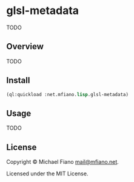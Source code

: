 # glsl-metadata

TODO

## Overview

TODO

## Install

```lisp
(ql:quickload :net.mfiano.lisp.glsl-metadata)
```

## Usage

TODO

## License

Copyright © Michael Fiano <mail@mfiano.net>.

Licensed under the MIT License.
